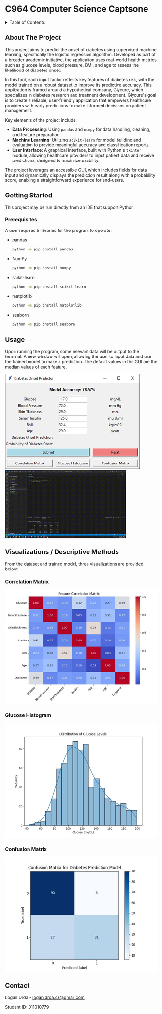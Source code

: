 # C964 Computer Science Captsone

<!-- TABLE OF CONTENTS -->
<details>
  <summary>Table of Contents</summary>
  <ol>
    <li>
      <a href="#about-the-project">About The Project</a>
    </li>
    <li>
      <a href="#getting-started">Getting Started</a>
      <ul>
        <li><a href="#prerequisites">Prerequisites</a></li>
      </ul>
    </li>
    <li><a href="#usage">Usage</a></li>
    <li><a href="#visualizations--descriptive-methods">Visualizations / Descriptive Methods</a></li>
      <ul>
        <li><a href="#correlation-matrix">Correlation Matrix</a></li>
        <li><a href="#glucose-histogram">Glucose Histogram</a></li>
        <li><a href="#confusion-matrix">Confusion Matrix</a></li>
      </ul>
    <li><a href="#contact">Contact</a></li>
  </ol>
</details>

<!-- ABOUT THE PROJECT -->
## About The Project

This project aims to predict the onset of diabetes using supervised machine learning, specifically the logistic regression algorithm. Developed as part of a broader academic initiative, the application uses real-world health metrics such as glucose levels, blood pressure, BMI, and age to assess the likelihood of diabetes onset.

In this tool, each input factor reflects key features of diabetes risk, with the model trained on a robust dataset to improve its predictive accuracy. This application is framed around a hypothetical company, Glycure, which specializes in diabetes research and treatment development. Glycure's goal is to create a reliable, user-friendly application that empowers healthcare providers with early predictions to make informed decisions on patient management.

Key elements of the project include:
- **Data Processing**: Using `pandas` and `numpy` for data handling, cleaning, and feature preparation.
- **Machine Learning**: Utilizing `scikit-learn` for model building and evaluation to provide meaningful accuracy and classification reports.
- **User Interface**: A graphical interface, built with Python's `tkinter` module, allowing healthcare providers to input patient data and receive predictions, designed to maximize usability.

The project leverages an accessible GUI, which includes fields for data input and dynamically displays the prediction result along with a probability score, enabling a straightforward experience for end-users.


<!-- GETTING STARTED -->
## Getting Started

This project may be run directly from an IDE that support Python.

### Prerequisites

A user requires 5 libraries for the program to operate:

* pandas
  ```sh
  python -m pip install pandas
  ```
* NumPy
  ```sh
  python -m pip install numpy
  ```
* scikit-learn
  ```sh
  python -m pip install scikit-learn
  ```
* matplotlib
  ```sh
  python -m pip install matplotlib
  ```
* seaborn
  ```sh
  python -m pip install seaborn
  ```

<!-- USAGE EXAMPLES -->
## Usage

Upon running the program, some relevant data will be output to the terminal. A new window will open, allowing the user to input data and use the trained model to make a prediction. The default values in the GUI are the median values of each feature.

![GUI screenshot](images\demo_screenshot.jpg)
![GUI demo](images\demo_video.gif)

<!-- VISUALIZATIONS / DESCRIPTIVE METHODS -->
## Visualizations / Descriptive Methods

From the dataset and trained model, three visualizations are provided below:

### Correlation Matrix
![correlation matrix](images\correlation_matrix.jpg)

### Glucose Histogram
![glucose histogram](images\glucose_histogram.jpg)

### Confusion Matrix
![confusion matrix](images\confusion_matrix.jpg)

<!-- CONTACT -->
## Contact

Logan Drda - logan.drda.cs@gmail.com

Student ID: 011010779